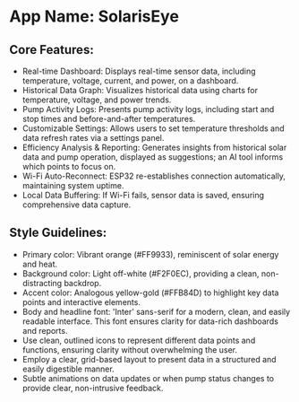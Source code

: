 # **App Name**: SolarisEye

## Core Features:

- Real-time Dashboard: Displays real-time sensor data, including temperature, voltage, current, and power, on a dashboard.
- Historical Data Graph: Visualizes historical data using charts for temperature, voltage, and power trends.
- Pump Activity Logs: Presents pump activity logs, including start and stop times and before-and-after temperatures.
- Customizable Settings: Allows users to set temperature thresholds and data refresh rates via a settings panel.
- Efficiency Analysis & Reporting: Generates insights from historical solar data and pump operation, displayed as suggestions; an AI tool informs which points to focus on.
- Wi-Fi Auto-Reconnect: ESP32 re-establishes connection automatically, maintaining system uptime.
- Local Data Buffering: If Wi-Fi fails, sensor data is saved, ensuring comprehensive data capture.

## Style Guidelines:

- Primary color: Vibrant orange (#FF9933), reminiscent of solar energy and heat.
- Background color: Light off-white (#F2F0EC), providing a clean, non-distracting backdrop.
- Accent color: Analogous yellow-gold (#FFB84D) to highlight key data points and interactive elements.
- Body and headline font: 'Inter' sans-serif for a modern, clean, and easily readable interface. This font ensures clarity for data-rich dashboards and reports.
- Use clean, outlined icons to represent different data points and functions, ensuring clarity without overwhelming the user.
- Employ a clear, grid-based layout to present data in a structured and easily digestible manner.
- Subtle animations on data updates or when pump status changes to provide clear, non-intrusive feedback.
